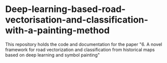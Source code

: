 # Deep-learning-based-road-vectorisation-and-classification-with-a-painting-method
This repository holds the code and documentation for the paper "6. A novel framework for road vectorization and classification from historical maps based on deep learning and symbol painting"
